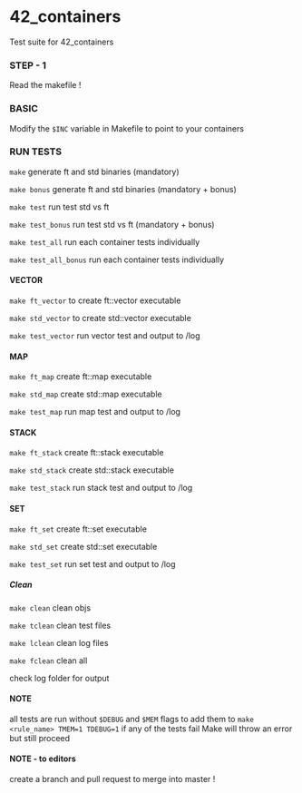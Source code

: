 # 42_containers
Test suite for 42_containers

### STEP - 1
Read the makefile !
### BASIC
Modify the ```$INC``` variable in Makefile to point to your containers

### RUN TESTS
```make```              generate ft and std binaries (mandatory)

```make bonus```        generate ft and std binaries (mandatory + bonus)

```make test```         run test std vs ft

```make test_bonus```   run test std vs ft (mandatory + bonus)

```make test_all```      run each container tests individually

```make test_all_bonus``` run each container tests individually

#### VECTOR
```make ft_vector```    to create ft::vector executable

```make std_vector```   to create std::vector executable

```make test_vector```  run vector test and output to /log
#### MAP
```make ft_map```		create ft::map executable

```make std_map```		create std::map executable

```make test_map```		run map test and output to /log
#### STACK
```make ft_stack```		create ft::stack executable

```make std_stack```	create std::stack executable

```make test_stack```	run stack test and output to /log
#### SET
```make ft_set```		create ft::set executable

```make std_set```		create std::set executable

```make test_set```		run set test and output to /log
##### Clean
```make clean```		clean objs

```make tclean```       clean test files

```make lclean```       clean log files

```make fclean```       clean all

check log folder for output
#### NOTE
all tests are run without ```$DEBUG``` and ```$MEM``` flags
to add them to ```make <rule_name> TMEM=1 TDEBUG=1```
if any of the tests fail Make will throw an error but still proceed
#### NOTE - to editors
create a branch and pull request to merge into master !

